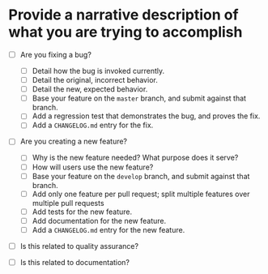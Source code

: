 # Provide a narrative description of what you are trying to accomplish

- [ ] Are you fixing a bug?
  - [ ] Detail how the bug is invoked currently.
  - [ ] Detail the original, incorrect behavior.
  - [ ] Detail the new, expected behavior.
  - [ ] Base your feature on the `master` branch, and submit against that branch.
  - [ ] Add a regression test that demonstrates the bug, and proves the fix.
  - [ ] Add a `CHANGELOG.md` entry for the fix.

- [ ] Are you creating a new feature?
  - [ ] Why is the new feature needed? What purpose does it serve?
  - [ ] How will users use the new feature?
  - [ ] Base your feature on the `develop` branch, and submit against that branch.
  - [ ] Add only one feature per pull request; split multiple features over multiple pull requests
  - [ ] Add tests for the new feature.
  - [ ] Add documentation for the new feature.
  - [ ] Add a `CHANGELOG.md` entry for the new feature.

- [ ] Is this related to quality assurance?
  <!-- Detail why the changes are necessary -->

- [ ] Is this related to documentation?
  <!-- Is it a typographical and/or grammatical fix? -->
  <!-- Is it new documentation? -->
